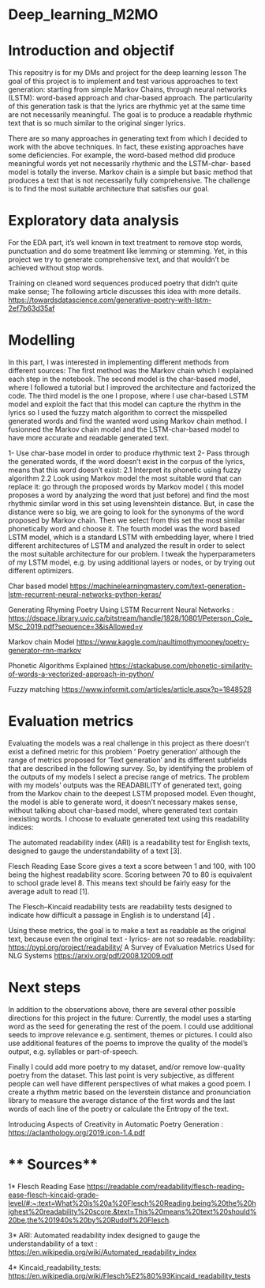 # Deep_learning_M2MO

# Introduction and objectif
This repositry is for my DMs and project for the deep learning lesson
 The goal of this project is to implement and test various approaches to text generation: starting from simple Markov Chains, through neural networks (LSTM): word-based approach and char-based approach. 
 The particularity of this generation task is that the lyrics are rhythmic yet at the same time are not necessarily meaningful. 
The goal is to produce a readable rhythmic text that is so much similar to the original singer lyrics.

There are so many approaches in generating text from which I decided to work with the above techniques. In fact,  these existing approaches have some deficiencies. For example, the word-based method did produce meaningful words yet not necessarily rhythmic and the LSTM-char- based model is totally the inverse. Markov chain is a simple but basic method that produces a text that is not necessarily fully comprehensive.  The challenge is to find the most suitable architecture that satisfies our goal.


# Exploratory data analysis
For the EDA part, it’s well known in text treatment to remove stop words, punctuation and do some treatment like lemming or stemming. Yet, in this project we try to generate comprehensive text, and that wouldn’t be achieved without stop words.

Training on cleaned word sequences produced poetry that didn’t quite make sense;  The following article discusses this idea with more details.
https://towardsdatascience.com/generative-poetry-with-lstm-2ef7b63d35af

# Modelling

In this part, I was interested in implementing different methods from different sources:
The first method was the Markov chain which I explained each step in the notebook.
The second model is the char-based model, where I followed a tutorial but I improved the architecture and factorized the code.
The third model is the one I propose, where I use char-based LSTM model and exploit the fact that this model can capture the rhythm in the lyrics so I used the fuzzy match algorithm to correct the misspelled generated words and find the wanted word using Markov chain method. I fusionned the Markov chain model and the LSTM-char-based model to have more accurate and readable generated text.

1- Use char-base model in order to produce rhythmic text 
2- Pass through the generated words, if the word doesn’t exist in the corpus of the lyrics, means that this word doesn’t exist:
     2.1 Interpret its phonetic using fuzzy algorithm
     2.2 Look using Markov model the most suitable word that can replace it:
              go through the proposed words by Markov model ( this model proposes a word by analyzing the word that just before) and find the most rhythmic similar word in this set using levenshtein distance. But, in case the distance were so big, we are going to look for the synonyms of the word proposed by Markov chain. Then we select from this set the most similar phonetically word and choose it.
The fourth model was the word based LSTM model, which is a standard LSTM with embedding layer, where I tried different architectures of LSTM and analyzed the result in order to select the most suitable architecture for our problem. I tweak the hyperparameters of my LSTM model, e.g. by using additional layers or nodes, or by trying out different optimizers. 

 


Char based model https://machinelearningmastery.com/text-generation-lstm-recurrent-neural-networks-python-keras/ 

 Generating Rhyming Poetry Using LSTM Recurrent Neural Networks : https://dspace.library.uvic.ca/bitstream/handle/1828/10801/Peterson_Cole_MSc_2019.pdf?sequence=3&isAllowed=y

Markov chain Model
https://www.kaggle.com/paultimothymooney/poetry-generator-rnn-markov

Phonetic Algorithms Explained
https://stackabuse.com/phonetic-similarity-of-words-a-vectorized-approach-in-python/

Fuzzy matching
 https://www.informit.com/articles/article.aspx?p=1848528



# Evaluation metrics 

 Evaluating the models was a real  challenge in this project as there doesn't exist a defined metric for this problem ‘ Poetry generation’ although the range of metrics proposed for ‘Text generation’ and its different subfields that are described in the following survey. 
So, by identifying the problem of the outputs of my models I select a precise range of metrics.
The problem with my models’ outputs was the READABILITY of generated text, going from the Markov chain to the deepest LSTM proposed model. 
Even thought, the model is able to generate word, it doesn’t necessary makes sense, without talking about char-based model, where generated text contain inexisting words.
I choose to evaluate generated text using this readability indices: 

The automated readability index (ARI) is a readability test for English texts, designed to gauge the understandability of a text [3]. 

Flesch Reading Ease Score gives a text a score between 1 and 100, with 100 being the highest readability score. Scoring between 70 to 80 is equivalent to school grade level 8. This means text should be fairly easy for the average adult to read [1].

The Flesch–Kincaid readability tests are readability tests designed to indicate how difficult a passage in English is to understand [4] . 


Using these metrics, the goal is to make a text as readable as the original text, because even the original text - lyrics- are not so readable. 
readability: https://pypi.org/project/readability/
A Survey of Evaluation Metrics Used for NLG Systems
     https://arxiv.org/pdf/2008.12009.pdf




# Next steps
In addition to the observations above, there are several other possible directions for this project in the future:
Currently, the model uses a starting word as the seed for generating the rest of the poem. I could use additional seeds to improve relevance e.g. sentiment, themes or pictures.
I could also use additional features of the poems to improve the quality of the model’s output, e.g. syllables or part-of-speech.

Finally I could add more poetry to my dataset, and/or remove low-quality poetry from the dataset. This last point is very subjective, as different people can well have different perspectives of what makes a good poem.
I create a rhythm metric based on the leverstein distance and pronunciation library to measure the average distance of the first words and the last words of each line of the poetry or calculate the Entropy of the text.

Introducing Aspects of Creativity in Automatic Poetry Generation : https://aclanthology.org/2019.icon-1.4.pdf





# ** Sources** 


1* Flesch Reading Ease https://readable.com/readability/flesch-reading-ease-flesch-kincaid-grade-level/#:~:text=What%20is%20a%20Flesch%20Reading,being%20the%20highest%20readability%20score.&text=This%20means%20text%20should%20be,the%201940s%20by%20Rudolf%20Flesch.


3* ARI: Automated readability index designed to gauge the understandability of a text : https://en.wikipedia.org/wiki/Automated_readability_index


4*  Kincaid_readability_tests: https://en.wikipedia.org/wiki/Flesch%E2%80%93Kincaid_readability_tests
